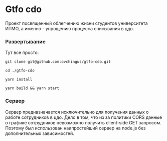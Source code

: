 # Gtfo cdo

Проект посвященный облегчению жизни студентов университета ИТМО, а именно - упрощению процесса списывания в цдо.

### Развертывание

Тут все просто: 
```
git clone git@github.com:ovchingus/gtfo-cdo.git

cd ./gtfo-cdo

yarn install

yarn build && yarn start
```
### Сервер
Сервер предназначается исключительно для получения данных о работе сотрудников в цдо. Дело в том, что из за политики CORS данные о графике сотрудников невозможно получить client-side GET запросом. Поэтому был использован наипростейший сервер на node.js без дополнительных зависимостей.